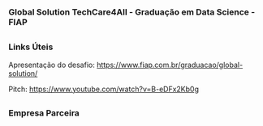 ### Global Solution TechCare4All - Graduação em Data Science - FIAP

##

### Links Úteis

Apresentação do desafio: https://www.fiap.com.br/graduacao/global-solution/

Pitch: https://www.youtube.com/watch?v=B-eDFx2Kb0g

##
### Empresa Parceira
